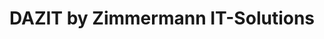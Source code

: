 ---
title: "DAZIT by Zimmermann IT-Solutions"
url: /darmstadt/dazit-by-zimmermann-it-solutions/
shop: Computer
---